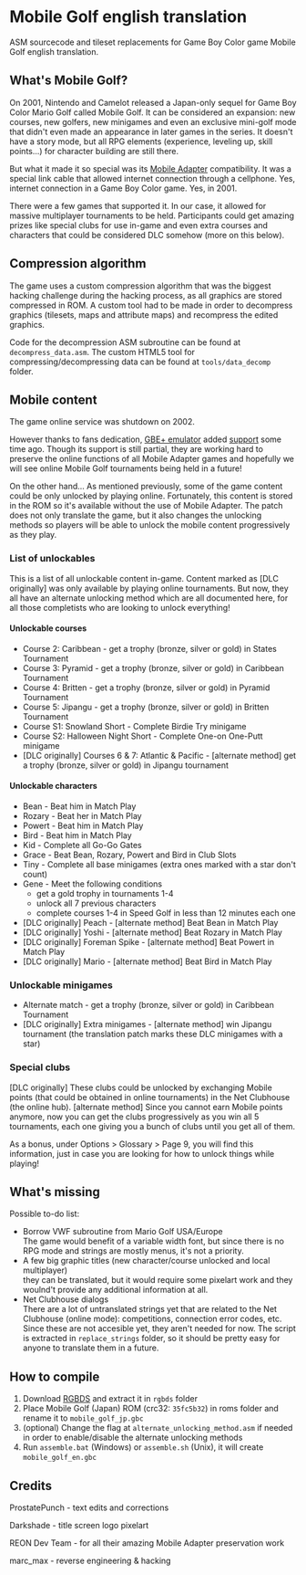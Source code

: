 # Mobile Golf english translation
ASM sourcecode and tileset replacements for Game Boy Color game Mobile Golf english translation.

## What's Mobile Golf?
On 2001, Nintendo and Camelot released a Japan-only sequel for Game Boy Color Mario Golf called Mobile Golf.
It can be considered an expansion: new courses, new golfers, new minigames and even an exclusive mini-golf mode that didn't even made an appearance in later games in the series. It doesn't have a story mode, but all RPG elements (experience, leveling up, skill points...) for character building are still there.

But what it made it so special was its [Mobile Adapter](https://www.youtube.com/watch?v=epl9prMmnGU) compatibility. It was a special link cable that allowed internet connection through a cellphone. Yes, internet connection in a Game Boy Color game. Yes, in 2001.

There were a few games that supported it. In our case, it allowed for massive multiplayer tournaments to be held. Participants could get amazing prizes like special clubs for use in-game and even extra courses and characters that could be considered DLC somehow (more on this below).

## Compression algorithm
The game uses a custom compression algorithm that was the biggest hacking challenge during the hacking process, as all graphics are stored compressed in ROM. A custom tool had to be made in order to decompress graphics (tilesets, maps and attribute maps) and recompress the edited graphics.

Code for the decompression ASM subroutine can be found at `decompress_data.asm`.
The custom HTML5 tool for compressing/decompressing data can be found at `tools/data_decomp` folder.

## Mobile content
The game online service was shutdown on 2002.

However thanks to fans dedication, [GBE+ emulator](https://github.com/shonumi/gbe-plus) added [support](https://shonumi.github.io/articles/art14.html) some time ago. Though its support is still partial, they are working hard to preserve the online functions of all Mobile Adapter games and hopefully we will see online Mobile Golf tournaments being held in a future!

On the other hand... As mentioned previously, some of the game content could be only unlocked by playing online. Fortunately, this content is stored in the ROM so it's available without the use of Mobile Adapter. The patch does not only translate the game, but it also changes the unlocking methods so players will be able to unlock the mobile content progressively as they play.

### List of unlockables
This is a list of all unlockable content in-game. Content marked as [DLC originally] was only available by playing online tournaments. But now, they all have an alternate unlocking method which are all documented here, for all those completists who are looking to unlock everything!
#### Unlockable courses
* Course 2: Caribbean - get a trophy (bronze, silver or gold) in States Tournament
* Course 3: Pyramid - get a trophy (bronze, silver or gold) in Caribbean Tournament
* Course 4: Britten - get a trophy (bronze, silver or gold) in Pyramid Tournament
* Course 5: Jipangu - get a trophy (bronze, silver or gold) in Britten Tournament
* Course S1: Snowland Short - Complete Birdie Try minigame
* Course S2: Halloween Night Short - Complete One-on One-Putt minigame
* [DLC originally] Courses 6 & 7: Atlantic & Pacific - [alternate method] get a trophy (bronze, silver or gold) in Jipangu tournament
#### Unlockable characters
* Bean - Beat him in Match Play
* Rozary - Beat her in Match Play
* Powert - Beat him in Match Play
* Bird - Beat him in Match Play
* Kid - Complete all Go-Go Gates
* Grace - Beat Bean, Rozary, Powert and Bird in Club Slots
* Tiny - Complete all base minigames (extra ones marked with a star don't count)
* Gene - Meet the following conditions
  * get a gold trophy in tournaments 1-4
  * unlock all 7 previous characters
  * complete courses 1-4 in Speed Golf in less than 12 minutes each one
* [DLC originally] Peach - [alternate method] Beat Bean in Match Play
* [DLC originally] Yoshi - [alternate method] Beat Rozary in Match Play
* [DLC originally] Foreman Spike - [alternate method] Beat Powert in Match Play
* [DLC originally] Mario - [alternate method] Beat Bird in Match Play

### Unlockable minigames
* Alternate match - get a trophy (bronze, silver or gold) in Caribbean Tournament
* [DLC originally] Extra minigames - [alternate method] win Jipangu tournament (the translation patch marks these DLC minigames with a star)

### Special clubs
[DLC originally] These clubs could be unlocked by exchanging Mobile points (that could be obtained in online tournaments) in the Net Clubhouse (the online hub).
[alternate method] Since you cannot earn Mobile points anymore, now you can get the clubs progressively as you win all 5 tournaments, each one giving you a bunch of clubs until you get all of them.

As a bonus, under Options > Glossary > Page 9, you will find this information, just in case you are looking for how to unlock things while playing!

## What's missing
Possible to-do list:
- Borrow VWF subroutine from Mario Golf USA/Europe  
  The game would benefit of a variable width font, but since there is no RPG mode and strings are mostly menus, it's not a priority.
- A few big graphic titles (new character/course unlocked and local multiplayer)  
  they can be translated, but it would require some pixelart work and they woulnd't provide any additional information at all.
- Net Clubhouse dialogs  
  There are a lot of untranslated strings yet that are related to the Net Clubhouse (online mode): competitions, connection error codes, etc. Since these are not accesible yet, they aren't needed for now. The script is extracted in `replace_strings` folder, so it should be pretty easy for anyone to translate them in a future.

## How to compile
1. Download [RGBDS](https://github.com/rednex/rgbds/) and extract it in `rgbds` folder
2. Place Mobile Golf (Japan) ROM (crc32: `35fc5b32`) in roms folder and rename it to `mobile_golf_jp.gbc`
3. (optional) Change the flag at `alternate_unlocking_method.asm` if needed in order to enable/disable the alternate unlocking methods
4. Run `assemble.bat` (Windows) or `assemble.sh` (Unix), it will create `mobile_golf_en.gbc`

## Credits
ProstatePunch - text edits and corrections

Darkshade - title screen logo pixelart

REON Dev Team - for all their amazing Mobile Adapter preservation work

marc_max - reverse engineering & hacking
